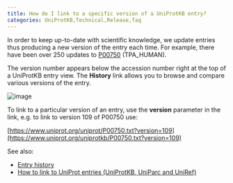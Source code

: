```yaml
---
title: How do I link to a specific version of a UniProtKB entry?
categories: UniProtKB,Technical,Release,faq
---
```


In order to keep up-to-date with scientific knowledge, we update entries thus producing a new version of the entry each time. For example, there have been over 250 updates to [P00750](https://www.uniprot.org/uniprotkb/P00750) (TPA\_HUMAN).

The version number appears below the accession number right at the top of a UniProtKB entry view. The **History** link allows you to browse and compare various versions of the entry.

![image](https://github.com/ebi-uniprot/uniprot-manual/raw/main/images/entry_history_link.png)

To link to a particular version of an entry, use the **version** parameter in the link, e.g. to link to version 109 of P00750 use:

[https://www.uniprot.org/uniprot/P00750.txt?version=109](https://www.uniprot.org/uniprotkb/P00750.txt?version=109)

See also:

-   [Entry history](https://www.uniprot.org/help/entry%5Fhistory)
-   [How to link to UniProt entries (UniProtKB, UniParc and UniRef)](http://www.uniprot.org/help/linking%5Fto%5Funiprot)
